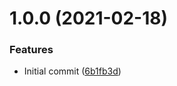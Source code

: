 # 1.0.0 (2021-02-18)


### Features

* Initial commit ([6b1fb3d](https://github.com/rsispal/srecord-js/commit/6b1fb3da2712fe874ad164f7175f4d88f4274b20))
